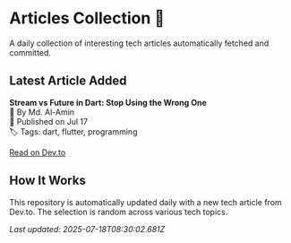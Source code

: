 # Articles Collection 📓

A daily collection of interesting tech articles automatically fetched and committed.

## Latest Article Added

**Stream vs Future in Dart: Stop Using the Wrong One**  
👤 By Md. Al-Amin  
📅 Published on Jul 17  
🏷 Tags: dart, flutter, programming  

[Read on Dev.to](https://dev.to/alaminkarno/stream-vs-future-in-dart-stop-using-the-wrong-one-11gp)

## How It Works

This repository is automatically updated daily with a new tech article from Dev.to. The selection is random across various tech topics.

_Last updated: 2025-07-18T08:30:02.681Z_
